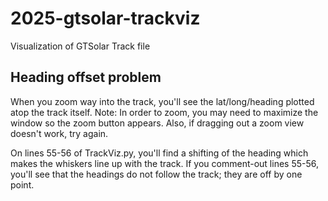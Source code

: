 # 2025-gtsolar-trackviz
Visualization of GTSolar Track file

## Heading offset problem

When you zoom way into the track, you'll see the lat/long/heading plotted atop the track itself. Note: In order to zoom, you may need to maximize the window so the zoom button appears. Also, if dragging out a zoom view doesn't work, try again.

On lines 55-56 of TrackViz.py, you'll find a shifting of the heading which makes the whiskers line up with the track. If you comment-out lines 55-56, you'll see that the headings do not follow the track; they are off by one point.